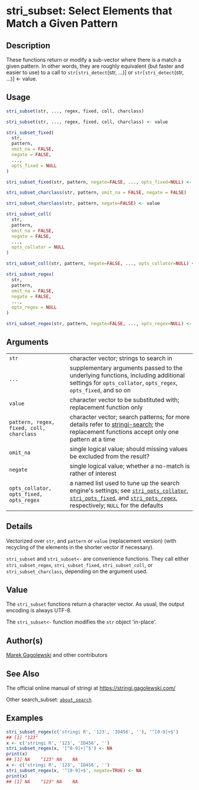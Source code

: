 # stri\_subset: Select Elements that Match a Given Pattern

## Description

These functions return or modify a sub-vector where there is a match a given pattern. In other words, they are roughly equivalent (but faster and easier to use) to a call to `str[stri_detect`(str, \...)\] or `str[stri_detect`(str, \...)\] \<- value.

## Usage

```r
stri_subset(str, ..., regex, fixed, coll, charclass)

stri_subset(str, ..., regex, fixed, coll, charclass) <- value

stri_subset_fixed(
  str,
  pattern,
  omit_na = FALSE,
  negate = FALSE,
  ...,
  opts_fixed = NULL
)

stri_subset_fixed(str, pattern, negate=FALSE, ..., opts_fixed=NULL) <- value

stri_subset_charclass(str, pattern, omit_na = FALSE, negate = FALSE)

stri_subset_charclass(str, pattern, negate=FALSE) <- value

stri_subset_coll(
  str,
  pattern,
  omit_na = FALSE,
  negate = FALSE,
  ...,
  opts_collator = NULL
)

stri_subset_coll(str, pattern, negate=FALSE, ..., opts_collator=NULL) <- value

stri_subset_regex(
  str,
  pattern,
  omit_na = FALSE,
  negate = FALSE,
  ...,
  opts_regex = NULL
)

stri_subset_regex(str, pattern, negate=FALSE, ..., opts_regex=NULL) <- value
```

## Arguments

|                                          |                                                                                                                                                                                                                                                                                                                                                              |
|------------------------------------------|--------------------------------------------------------------------------------------------------------------------------------------------------------------------------------------------------------------------------------------------------------------------------------------------------------------------------------------------------------------|
| `str`                                    | character vector; strings to search in                                                                                                                                                                                                                                                                                                                       |
| `...`                                    | supplementary arguments passed to the underlying functions, including additional settings for `opts_collator`, `opts_regex`, `opts_fixed`, and so on                                                                                                                                                                                                         |
| `value`                                  | character vector to be substituted with; replacement function only                                                                                                                                                                                                                                                                                           |
| `pattern, regex, fixed, coll, charclass` | character vector; search patterns; for more details refer to [stringi-search](../../stringi/help/stringi-search.html); the replacement functions accept only one pattern at a time                                                                                                                                                                           |
| `omit_na`                                | single logical value; should missing values be excluded from the result?                                                                                                                                                                                                                                                                                     |
| `negate`                                 | single logical value; whether a no-match is rather of interest                                                                                                                                                                                                                                                                                               |
| `opts_collator, opts_fixed, opts_regex`  | a named list used to tune up the search engine\'s settings; see [`stri_opts_collator`](https://stringi.gagolewski.com/rapi/stri_opts_collator.html), [`stri_opts_fixed`](https://stringi.gagolewski.com/rapi/stri_opts_fixed.html), and [`stri_opts_regex`](https://stringi.gagolewski.com/rapi/stri_opts_regex.html), respectively; `NULL` for the defaults |

## Details

Vectorized over `str`, and `pattern` or `value` (replacement version) (with recycling of the elements in the shorter vector if necessary).

`stri_subset` and `stri_subset<-` are convenience functions. They call either `stri_subset_regex`, `stri_subset_fixed`, `stri_subset_coll`, or `stri_subset_charclass`, depending on the argument used.

## Value

The `stri_subset` functions return a character vector. As usual, the output encoding is always UTF-8.

The `stri_subset<-` function modifies the `str` object \'in-place\'.

## Author(s)

[Marek Gagolewski](https://www.gagolewski.com/) and other contributors

## See Also

The official online manual of <span class="pkg">stringi</span> at <https://stringi.gagolewski.com/>

Other search\_subset: [`about_search`](https://stringi.gagolewski.com/rapi/about_search.html)

## Examples




```r
stri_subset_regex(c('stringi R', '123', 'ID456', ''), '^[0-9]+$')
## [1] "123"
x <- c('stringi R', '123', 'ID456', '')
stri_subset_regex(x, '[^0-9]+|^$') <- NA
print(x)
## [1] NA    "123" NA    NA
x <- c('stringi R', '123', 'ID456', '')
stri_subset_regex(x, '^[0-9]+$', negate=TRUE) <- NA
print(x)
## [1] NA    "123" NA    NA
```

